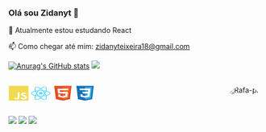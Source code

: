 ### Olá sou Zidanyt 👋
🔭 Atualmente estou estudando React

📫 Como chegar até mim: zidanyteixeira18@gmail.com

[![Anurag's GitHub stats](https://github-readme-stats.vercel.app/api?username=Zidanyt&show_icons=true&theme=merko)](https://github.com/anuraghazra/github-readme-stats)
<img height="200em" src="https://github-readme-stats.vercel.app/api/top-langs/?username=Zidanyt&langs_count=16&theme=dark" />

<div style="display: inline_block"><br>
  <img align="center" alt="Rafa-Js" height="30" width="40" src="https://raw.githubusercontent.com/devicons/devicon/master/icons/javascript/javascript-plain.svg">
  <img align="center" alt="Rafa-React" height="30" width="40" src="https://raw.githubusercontent.com/devicons/devicon/master/icons/react/react-original.svg">
  <img align="center" alt="Rafa-HTML" height="30" width="40" src="https://raw.githubusercontent.com/devicons/devicon/master/icons/html5/html5-original.svg">
  <img align="center" alt="Rafa-CSS" height="30" width="40" src="https://raw.githubusercontent.com/devicons/devicon/master/icons/css3/css3-original.svg">
  <img align="right" alt="Rafa-pic" height="150" style="border-radius:50px;" src="https://github.com/Zidanyt.png?width=676&height=676">
</div>

##

<div> 
  <a href="https://www.instagram.com/teixeirazidany/" target="_blank"><img src="https://img.shields.io/badge/-Instagram-%23E4405F?style=for-the-badge&logo=instagram&logoColor=white" target="_blank"></a>
  <a href = "zidanyteixeira18@@gmail.com"><img src="https://img.shields.io/badge/-Gmail-%23333?style=for-the-badge&logo=gmail&logoColor=white" target="_blank"></a>
  <a href="[https://www.linkedin.com/in/rafaella-ballerini-45875016a](https://www.linkedin.com/in/zidany-teixeira-2a3a66247/)" target="_blank"><img src="https://img.shields.io/badge/-LinkedIn-%230077B5?style=for-the-badge&logo=linkedin&logoColor=white" target="_blank"></a> 
  
</div>
